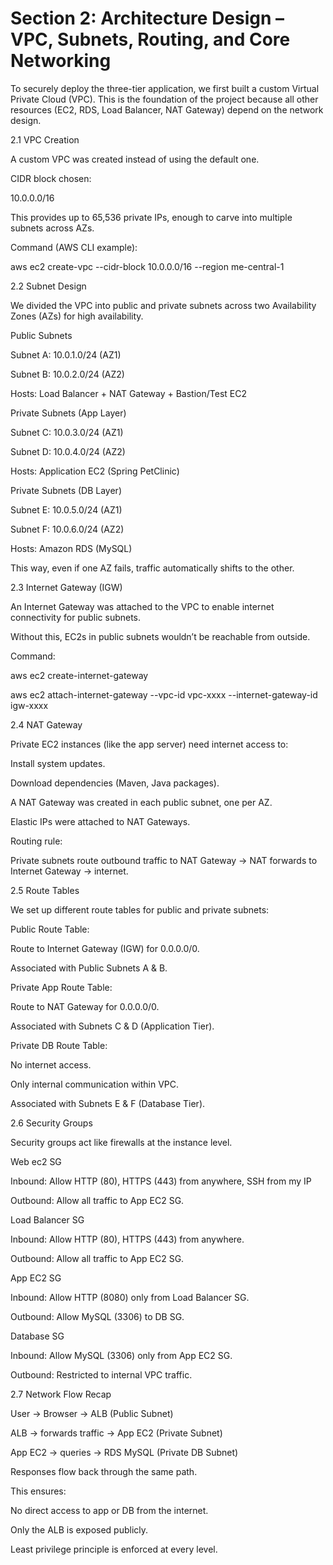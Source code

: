 # Section 2: Architecture Design – VPC, Subnets, Routing, and Core Networking

To securely deploy the three-tier application, we first built a custom Virtual Private Cloud (VPC). This is the foundation of the project because all other resources (EC2, RDS, Load Balancer, NAT Gateway) depend on the network design.



2.1 VPC Creation

A custom VPC was created instead of using the default one.

CIDR block chosen:

10.0.0.0/16

This provides up to 65,536 private IPs, enough to carve into multiple subnets across AZs.

Command (AWS CLI example):

aws ec2 create-vpc --cidr-block 10.0.0.0/16 --region me-central-1



2.2 Subnet Design

We divided the VPC into public and private subnets across two Availability Zones (AZs) for high availability.

Public Subnets

Subnet A: 10.0.1.0/24 (AZ1)

Subnet B: 10.0.2.0/24 (AZ2)

Hosts: Load Balancer + NAT Gateway + Bastion/Test EC2



Private Subnets (App Layer)

Subnet C: 10.0.3.0/24 (AZ1)

Subnet D: 10.0.4.0/24 (AZ2)

Hosts: Application EC2 (Spring PetClinic)



Private Subnets (DB Layer)

Subnet E: 10.0.5.0/24 (AZ1)

Subnet F: 10.0.6.0/24 (AZ2)

Hosts: Amazon RDS (MySQL)

This way, even if one AZ fails, traffic automatically shifts to the other.





2.3 Internet Gateway (IGW)

An Internet Gateway was attached to the VPC to enable internet connectivity for public subnets.

Without this, EC2s in public subnets wouldn’t be reachable from outside.

Command:

aws ec2 create-internet-gateway

aws ec2 attach-internet-gateway --vpc-id vpc-xxxx --internet-gateway-id igw-xxxx





2.4 NAT Gateway

Private EC2 instances (like the app server) need internet access to:

Install system updates.

Download dependencies (Maven, Java packages).

A NAT Gateway was created in each public subnet, one per AZ.

Elastic IPs were attached to NAT Gateways.

Routing rule:

Private subnets route outbound traffic to NAT Gateway → NAT forwards to Internet Gateway → internet.



2.5 Route Tables

We set up different route tables for public and private subnets:

Public Route Table:

Route to Internet Gateway (IGW) for 0.0.0.0/0.

Associated with Public Subnets A & B.



Private App Route Table:

Route to NAT Gateway for 0.0.0.0/0.

Associated with Subnets C & D (Application Tier).



Private DB Route Table:

No internet access.

Only internal communication within VPC.

Associated with Subnets E & F (Database Tier).







2.6 Security Groups

Security groups act like firewalls at the instance level.

Web ec2 SG

Inbound: Allow HTTP (80), HTTPS (443) from anywhere, SSH from my IP

Outbound: Allow all traffic to App EC2 SG.









Load Balancer SG

Inbound: Allow HTTP (80), HTTPS (443) from anywhere.

Outbound: Allow all traffic to App EC2 SG.



App EC2 SG

Inbound: Allow HTTP (8080) only from Load Balancer SG.

Outbound: Allow MySQL (3306) to DB SG.



Database SG

Inbound: Allow MySQL (3306) only from App EC2 SG.

Outbound: Restricted to internal VPC traffic.



2.7 Network Flow Recap

User → Browser → ALB (Public Subnet)

ALB → forwards traffic → App EC2 (Private Subnet)

App EC2 → queries → RDS MySQL (Private DB Subnet)

Responses flow back through the same path.

This ensures:

No direct access to app or DB from the internet.

Only the ALB is exposed publicly.

Least privilege principle is enforced at every level.













